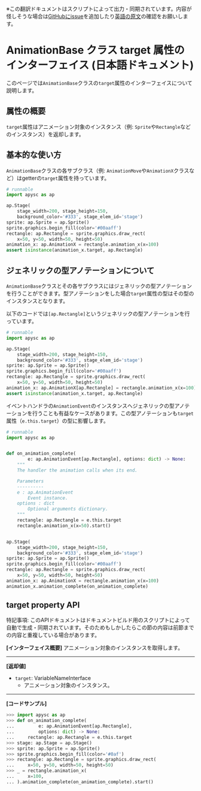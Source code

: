 <span class="inconspicuous-txt">※この翻訳ドキュメントはスクリプトによって出力・同期されています。内容が怪しそうな場合は<a href="https://github.com/simon-ritchie/apysc/issues" target="_blank">GitHubにissue</a>を追加したり[英語の原文](animation_base_target.md)の確認をお願いします。</span>

# AnimationBase クラス target 属性のインターフェイス (日本語ドキュメント)

このページでは`AnimationBase`クラスの`target`属性のインターフェイスについて説明します。

## 属性の概要

`target`属性はアニメーション対象のインスタンス（例: `Sprite`や`Rectangle`などのインスタンス）を返却します。

## 基本的な使い方

`AnimationBase`クラスの各サブクラス（例: `AnimationMove`や`AnimationX`クラスなど）はgetterの`target`属性を持っています。

```py
# runnable
import apysc as ap

ap.Stage(
    stage_width=200, stage_height=150,
    background_color='#333', stage_elem_id='stage')
sprite: ap.Sprite = ap.Sprite()
sprite.graphics.begin_fill(color='#00aaff')
rectangle: ap.Rectangle = sprite.graphics.draw_rect(
    x=50, y=50, width=50, height=50)
animation_x: ap.AnimationX = rectangle.animation_x(x=100)
assert isinstance(animation_x.target, ap.Rectangle)
```

## ジェネリックの型アノテーションについて

`AnimationBase`クラスとその各サブクラスにはジェネリックの型アノテーションを行うことができます。型アノテーションをした場合`target`属性の型はその型のインスタンスとなります。

以下のコードでは`[ap.Rectangle]`というジェネリックの型アノテーションを行っています。

```py
# runnable
import apysc as ap

ap.Stage(
    stage_width=200, stage_height=150,
    background_color='#333', stage_elem_id='stage')
sprite: ap.Sprite = ap.Sprite()
sprite.graphics.begin_fill(color='#00aaff')
rectangle: ap.Rectangle = sprite.graphics.draw_rect(
    x=50, y=50, width=50, height=50)
animation_x: ap.AnimationX[ap.Rectangle] = rectangle.animation_x(x=100)
assert isinstance(animation_x.target, ap.Rectangle)
```

イベントハンドラの`AnimationEvent`のインスタンスへジェネリックの型アノテーションを行うことも有益なケースがあります。この型アノテーションも`target`属性（`e.this.target`）の型に影響します。

```py
# runnable
import apysc as ap


def on_animation_complete(
        e: ap.AnimationEvent[ap.Rectangle], options: dict) -> None:
    """
    The handler the animation calls when its end.

    Parameters
    ----------
    e : ap.AnimationEvent
        Event instance.
    options : dict
        Optional arguments dictionary.
    """
    rectangle: ap.Rectangle = e.this.target
    rectangle.animation_x(x=50).start()


ap.Stage(
    stage_width=200, stage_height=150,
    background_color='#333', stage_elem_id='stage')
sprite: ap.Sprite = ap.Sprite()
sprite.graphics.begin_fill(color='#00aaff')
rectangle: ap.Rectangle = sprite.graphics.draw_rect(
    x=50, y=50, width=50, height=50)
animation_x: ap.AnimationX = rectangle.animation_x(x=100)
animation_x.animation_complete(on_animation_complete)
```

## target property API

<span class="inconspicuous-txt">特記事項: このAPIドキュメントはドキュメントビルド用のスクリプトによって自動で生成・同期されています。そのためもしかしたらこの節の内容は前節までの内容と重複している場合があります。</span>

**[インターフェイス概要]** アニメーション対象のインスタンスを取得します。<hr>

**[返却値]**

- `target`: VariableNameInterface
  - アニメーション対象のインスタンス。

<hr>

**[コードサンプル]**

```py
>>> import apysc as ap
>>> def on_animation_complete(
...         e: ap.AnimationEvent[ap.Rectangle],
...         options: dict) -> None:
...     rectangle: ap.Rectangle = e.this.target
>>> stage: ap.Stage = ap.Stage()
>>> sprite: ap.Sprite = ap.Sprite()
>>> sprite.graphics.begin_fill(color='#0af')
>>> rectangle: ap.Rectangle = sprite.graphics.draw_rect(
...     x=50, y=50, width=50, height=50)
>>> _ = rectangle.animation_x(
...     x=100,
... ).animation_complete(on_animation_complete).start()
```